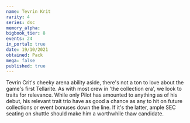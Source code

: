 ```yaml
---
name: Tevrin Krit
rarity: 4
series: dsc
memory_alpha:
bigbook_tier: 8
events: 24
in_portal: true
date: 19/10/2021
obtained: Pack
mega: false
published: true
---
```


Tevrin Crit's cheeky arena ability aside, there's not a ton to love about the game's first Tellarite. As with most crew in 'the collection era', we look to traits for relevance. While only Pilot has amounted to anything as of his debut, his relevant trait trio have as good a chance as any to hit on future collections or event bonuses down the line. If it's the latter, ample SEC seating on shuttle should make him a worthwhile thaw candidate.
